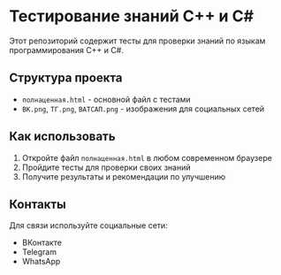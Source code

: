 # Тестирование знаний C++ и C#

Этот репозиторий содержит тесты для проверки знаний по языкам программирования C++ и C#.

## Структура проекта

- `полнаценная.html` - основной файл с тестами
- `ВК.png`, `ТГ.png`, `ВАТСАП.png` - изображения для социальных сетей

## Как использовать

1. Откройте файл `полнаценная.html` в любом современном браузере
2. Пройдите тесты для проверки своих знаний
3. Получите результаты и рекомендации по улучшению

## Контакты

Для связи используйте социальные сети:
- ВКонтакте
- Telegram
- WhatsApp 